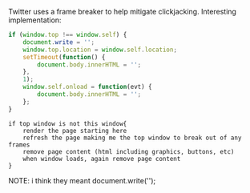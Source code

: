 Twitter uses a frame breaker to help mitigate clickjacking. Interesting implementation:
```javascript
if (window.top !== window.self) {
	document.write = '';
	window.top.location = window.self.location;
	setTimeout(function() {
		document.body.innerHTML = '';
	},
	1);
	window.self.onload = function(evt) {
		document.body.innerHTML = '';
	};
}
```
```
if top window is not this window{
	render the page starting here
	refresh the page making me the top window to break out of any frames
	remove page content (html including graphics, buttons, etc)
	when window loads, again remove page content
}
```

NOTE: i think they meant document.write('');